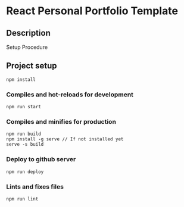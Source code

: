 # React Personal Portfolio Template

## Description
Setup Procedure
## Project setup
```
npm install
```

### Compiles and hot-reloads for development
```
npm run start
```

### Compiles and minifies for production
```
npm run build
npm install -g serve // If not installed yet
serve -s build
```

### Deploy to github server
```
npm run deploy
```

### Lints and fixes files
```
npm run lint
```

